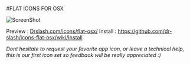 #FLAT ICONS FOR OSX

![ScreenShot](http://drslash.com/wp-content/uploads/2014/07/SLASHOS.jpg)

Preview : [Drslash.com/icons/flat-osx/](http://en.drslash.com/icons/flat-osx/)
Install : https://github.com/dr-slash/icons-flat-osx/wiki/Install

*Dont hesitate to request your favorite app icon, or leave a technical help, this is our first icon set so feedback will be really appreciated :)*
